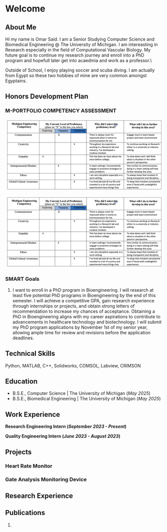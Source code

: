 # Welcome

## About Me 
Hi my name is Omar Said. I am a Senior Studying Computer Science and Biomedical Engineering @ The University of Michigan. 
I am intereasting in Research especially in the field of Computational Vascular Biology. My future goal is to continue my
research journey and enroll into a PhD program and hopefull later get into acaedmia and work as a professor.\

Outside of School, I enjoy playing soccer and scuba diving. I am actually from Egypt so these two hobbies of mine are very common 
amongst Egyptains. 

## Honors Development Plan 

### M-PORTFOLIO COMPETENCY ASSESSMENT

![png1](/assets/1.png)

![png2](/assets/1.png)

### SMART Goals

1. I want to enroll in a PhD program in Bioengineering. I will research at least five potential PhD programs in Bioengineering by the end of this semester. I will achieve a competitive GPA, gain research experience through internships or projects, and obtain strong letters of recommendation to increase my chances of acceptance. Obtaining a PhD in Bioengineering aligns with my career aspirations to contribute to advancements in healthcare technology and biotechnology. I will submit my PhD program applications by November 1st of my senior year, allowing ample time for review and revisions before the application deadlines.

## Technical Skills 
Python, MATLAB, C++, Solidworks, COMSOL, Labview, CRIMSON

## Education
- B.S.E., Computer Science | The University of Michigan (_May 2025_)
- B.S.E., Biomedical Engineering | The University of Michigan (_May 2025_)

## Work Experience
**Research Engineering Intern (_September 2023 - Present_)**

**Quality Engineering Intern (_June 2023 - August 2023_)**

## Projects
### Heart Rate Monitor 

### Gate Analysis Monitoring Device 

## Research Experience

## Publications
1.
